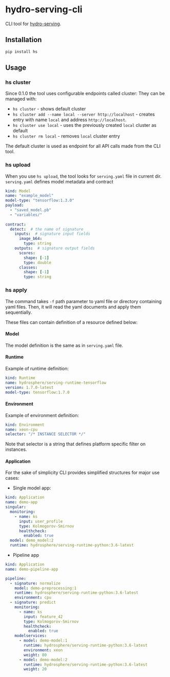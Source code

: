 # hydro-serving-cli

CLI tool for [hydro-serving](https://github.com/Hydrospheredata/hydro-serving).

## Installation

```bash
pip install hs
```

## Usage

### hs cluster

Since 0.1.0 the tool uses configurable endpoints called cluster:
They can be managed with:
- `hs cluster` - shows default cluster
- `hs cluster add --name local --server http://localhost` - creates entry with name `local`
and address `http://localhost`.
- `hs cluster use local` - uses the previously created `local` cluster as default
- `hs cluster rm local` - removes `local` cluster entry

The default cluster is used as endpoint for all API calls made from the CLI tool.

### hs upload

When you use `hs upload`, the tool looks for `serving.yaml` file in current dir.
`serving.yaml` defines model metadata and contract

```yaml
kind: Model
name: "example_model"
model-type: "tensorflow:1.3.0"
payload:
  - "saved_model.pb"
  - "variables/"
  
contract:
  detect:  # the name of signature
    inputs:  # signature input fields
      image_b64:
        type: string
    outputs:  # signature output fields
      scores:
        shape: [-1]
        type: double
      classes:
        shape: [-1]
        type: string
```

### hs apply

The command takes `-f` path parameter to yaml file or directory containing yaml files.
Then, it will read the yaml documents and apply them sequentially.

These files can contain definition of a resource defined below:

#### Model

The model definition is the same as in `serving.yaml` file.

#### Runtime

Example of runtime definition:

```yaml
kind: Runtime
name: hydrosphere/serving-runtime-tensorflow
version: 1.7.0-latest
model-type: tensorflow:1.7.0
```

#### Environment

Example of environment definition:

```yaml
kind: Environment
name: xeon-cpu
selector: "/* INSTANCE SELECTOR */"
```

Note that selector is a string that defines platform specific filter on instances.

#### Application

For the sake of simplicity CLI provides simplified structures for major use cases:

- Single model app:

```yaml
kind: Application
name: demo-app
singular:
  monitoring:
    - name: ks
      input: user_profile
      type: Kolmogorov-Smirnov
      healthcheck:
        enabled: true
  model: demo_model:2
  runtime: hydrosphere/serving-runtime-python:3.6-latest
```

- Pipeline app

```yaml
kind: Application
name: demo-pipeline-app

pipeline:
  - signature: normalize
    model: demo-preprocessing:1
    runtime: hydrosphere/serving-runtime-python:3.6-latest
    environment: cpu
  - signature: predict
    monitoring:
      - name: ks
        input: feature_42
        type: Kolmogorov-Smirnov
        healthcheck:
          enabled: true
    modelservices:
      - model: demo-model:1
        runtime: hydrosphere/serving-runtime-python:3.6-latest
        environment: xeon
        weight: 80
      - model: demo-model:2
        runtime: hydrosphere/serving-runtime-python:3.6-latest
        weight: 20
```
